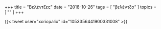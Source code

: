 +++
title = "Βελέντζες"
date = "2018-10-26"
tags = [ "βελέντζα" ]
topics = [ "" ]
+++

{{< tweet user="xoriopalio" id="1053356441900331008" >}}
